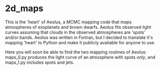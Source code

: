 # 2d_maps

This is the 'heart' of Aeolus, a MCMC mapping code that maps atmospheres of exoplanets and brown dwarfs. 
Aeolus fits observed light curves assuming that clouds in the observed atmospheres are 'spots' and/or bands.
Aeolus was written in Fortran, but I decided to translate it's mapping 'heart' to Python and make it publicly 
available for anyone to use. 


Here you will soon be able to find the two mapping routines of Aeolus: maps_0.py produces the 
light curve of an atmosphere with spots *only*, and maps_1.py includes spots and jets.



